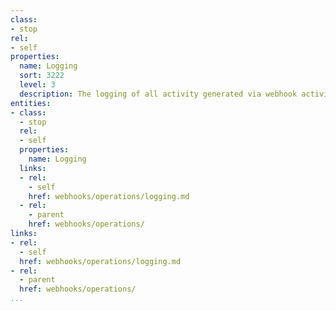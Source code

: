 ```yaml
---
class:
- stop
rel:
- self
properties:
  name: Logging
  sort: 3222
  level: 3
  description: The logging of all activity generated via webhook activity.
entities:
- class:
  - stop
  rel:
  - self
  properties:
    name: Logging
  links:
  - rel:
    - self
    href: webhooks/operations/logging.md
  - rel:
    - parent
    href: webhooks/operations/
links:
- rel:
  - self
  href: webhooks/operations/logging.md
- rel:
  - parent
  href: webhooks/operations/
...
```

